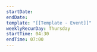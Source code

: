 ```yaml
---
startDate: 
endDate: 
template: "[[Template - Event]]"
weeklyRecurDay: Thursday
startTime: 04:30
endTime: 07:00
---
```

